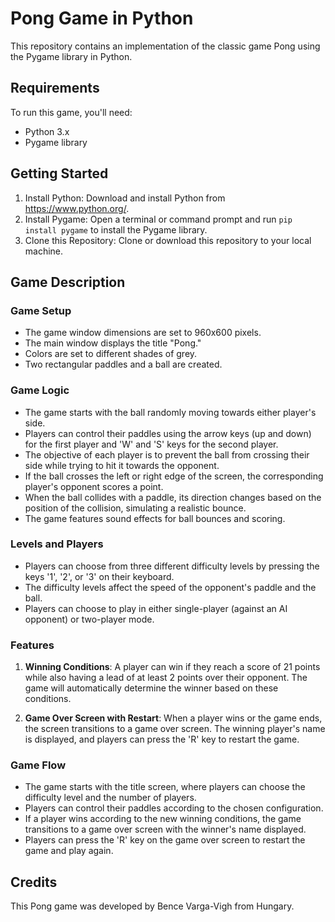 # Pong Game in Python

This repository contains an implementation of the classic game Pong using the Pygame library in Python.

## Requirements

To run this game, you'll need:

- Python 3.x
- Pygame library

## Getting Started

1. Install Python: Download and install Python from https://www.python.org/.
2. Install Pygame: Open a terminal or command prompt and run `pip install pygame` to install the Pygame library.
3. Clone this Repository: Clone or download this repository to your local machine.

## Game Description

### Game Setup

- The game window dimensions are set to 960x600 pixels.
- The main window displays the title "Pong."
- Colors are set to different shades of grey.
- Two rectangular paddles and a ball are created.

### Game Logic

- The game starts with the ball randomly moving towards either player's side.
- Players can control their paddles using the arrow keys (up and down) for the first player and 'W' and 'S' keys for the second player.
- The objective of each player is to prevent the ball from crossing their side while trying to hit it towards the opponent.
- If the ball crosses the left or right edge of the screen, the corresponding player's opponent scores a point.
- When the ball collides with a paddle, its direction changes based on the position of the collision, simulating a realistic bounce.
- The game features sound effects for ball bounces and scoring.

### Levels and Players

- Players can choose from three different difficulty levels by pressing the keys '1', '2', or '3' on their keyboard.
- The difficulty levels affect the speed of the opponent's paddle and the ball.
- Players can choose to play in either single-player (against an AI opponent) or two-player mode.

### Features

1. **Winning Conditions**: A player can win if they reach a score of 21 points while also having a lead of at least 2 points over their opponent. The game will automatically determine the winner based on these conditions.

2. **Game Over Screen with Restart**: When a player wins or the game ends, the screen transitions to a game over screen. The winning player's name is displayed, and players can press the 'R' key to restart the game.

### Game Flow

- The game starts with the title screen, where players can choose the difficulty level and the number of players.
- Players can control their paddles according to the chosen configuration.
- If a player wins according to the new winning conditions, the game transitions to a game over screen with the winner's name displayed.
- Players can press the 'R' key on the game over screen to restart the game and play again.

## Credits

This Pong game was developed by Bence Varga-Vigh from Hungary.